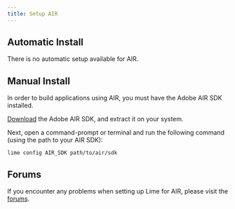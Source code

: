 ```yaml
---
title: Setup AIR
---
```


## Automatic Install

There is no automatic setup available for AIR.

## Manual Install

In order to build applications using AIR, you must have the Adobe AIR SDK installed.

[Download](http://www.adobe.com/devnet/air/air-sdk-download.html) the Adobe AIR SDK, and extract it on your system.

Next, open a command-prompt or terminal and run the following command (using the path to your AIR SDK):

    lime config AIR_SDK path/to/air/sdk


## Forums

If you encounter any problems when setting up Lime for AIR, please visit the [forums](http://community.openfl.org/c/help).
